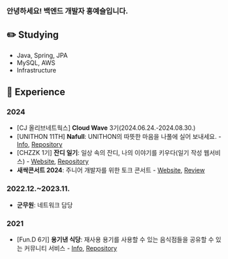 ### 안녕하세요! 백엔드 개발자 홍예슬입니다.

## ✏️ Studying
- Java, Spring, JPA
- MySQL, AWS
- Infrastructure

## 🌱 Experience

### 2024

- [CJ 올리브네트웍스] **Cloud Wave** 3기(2024.06.24.-2024.08.30.)
- [UNITHON 11TH] **Nafull**: UNITHON의 따뜻한 마음을 나풀에 실어 보내세요. - [Info](https://www.unit.center/5d50ebd0-5884-4ef8-a066-e9d7d3f083c7), [Repository](https://github.com/NafullNafull/Nafull-server)
- [CHZZK 1기] **잔디 일기**: 일상 속의 잔디, 나의 이야기를 키우다(일기 작성 웹서비스) - [Website](https://grassdiary.site/), [Repository](https://github.com/CHZZK-Study/Grass-Diary-Server)
- **새싹콘서트 2024**: 주니어 개발자를 위한 토크 콘서트 - [Website](https://sskcon2024.vercel.app/), [Review](https://yeseul-dev.tistory.com/6)


### 2022.12.~2023.11.
- **군무원**: 네트워크 담당

### 2021
- [Fun.D 6기] **용기낸 식당**: 재사용 용기를 사용할 수 있는 음식점들을 공유할 수 있는 커뮤니티 서비스 - [Info](https://koreashe.org/board/?mode=view&post_id=4130), [Repository](https://github.com/ContainerRestaurant/ContainerRestaurant-Server)
